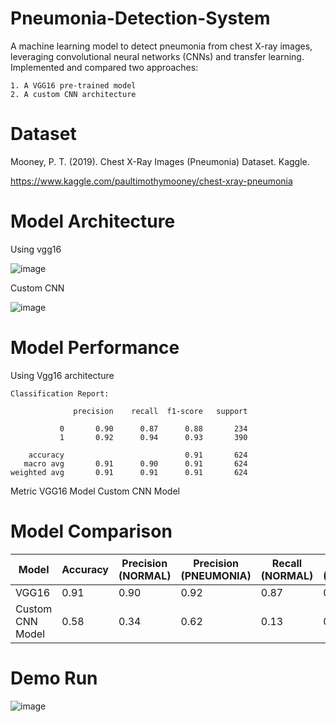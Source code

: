 # Pneumonia-Detection-System
A machine learning model to detect pneumonia from chest X-ray images, leveraging convolutional neural networks (CNNs) and transfer learning. Implemented and compared two approaches: 
```
1. A VGG16 pre-trained model 
2. A custom CNN architecture
```
# Dataset 
Mooney, P. T. (2019). Chest X-Ray Images (Pneumonia) Dataset. Kaggle.


https://www.kaggle.com/paultimothymooney/chest-xray-pneumonia 


# Model Architecture 
Using vgg16 


![image](https://github.com/Rudra-KT/Pneumonia-Detection-System/assets/96310018/11834741-8faa-4d68-9955-bac27ec57666)

Custom CNN 

![image](https://github.com/Rudra-KT/Pneumonia-Detection-System/assets/96310018/db1657cd-f65a-4f70-8c79-0c879d3590fe)

# Model Performance

Using Vgg16 architecture

```
Classification Report:

              precision    recall  f1-score   support

           0       0.90      0.87      0.88       234
           1       0.92      0.94      0.93       390

    accuracy                           0.91       624
   macro avg       0.91      0.90      0.91       624
weighted avg       0.91      0.91      0.91       624
```

Metric
VGG16 Model	
       Custom CNN Model



 # Model Comparison

| Model           | Accuracy | Precision (NORMAL) | Precision (PNEUMONIA) | Recall (NORMAL) | Recall (PNEUMONIA) | F1-score (NORMAL) | F1-score (PNEUMONIA) |
|-----------------|----------|--------------------|-----------------------|-----------------|--------------------|-------------------|----------------------|
| VGG16           | 0.91     | 0.90               | 0.92                  | 0.87            | 0.94               | 0.88              | 0.93                 |
| Custom CNN Model| 0.58     | 0.34               | 0.62                  | 0.13            | 0.85               | 0.19              | 0.72                 |


#  Demo Run 
![image](https://github.com/Rudra-KT/Pneumonia-Detection-System/assets/96310018/1b391912-468c-47a9-8547-47c13d8ca79f)


